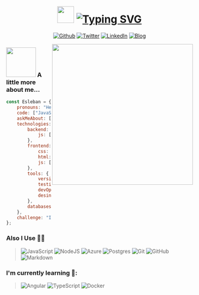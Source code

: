 <h1 align="center">
<img src="https://user-images.githubusercontent.com/99141560/167270557-85d44198-8338-45d1-bdc1-9236a38011b8.gif" width="45">  
<a href="https://git.io/typing-svg"><img src="https://readme-typing-svg.demolab.com?font=Fira+Code&size=32&pause=1000&color=BDCBD9&center=true&vCenter=true&width=510&lines=Hello%2C+I'm+Esleban+P%C3%A9rez!+" alt="Typing SVG" /></a>
</h1>

<p align="center">
<a href="https://github.com/EslebanPerez" target="_blank"><img alt="Github" 
src="https://img.shields.io/badge/GitHub-%2312100E.svg?&style=for-the-badge&logo=Github&logoColor=white" /></a> 
<a href="https://twitter.com/EslebanPerez" target="_blank"><img alt="Twitter" 
src="https://img.shields.io/badge/twitter-%2312100E.svg?&style=for-the-badge&logo=twitter&logoColor=blue" /></a> 
<a href="https://www.linkedin.com/in/esleban-perez-729a83232/" target="_blank"><img alt="LinkedIn" 
src="https://img.shields.io/badge/linkedin-%2312100E.svg?&style=for-the-badge&logo=linkedin&logoColor=blue" /></a> 
<a href="https://eslebanperez.github.io/my_launchx_blog/" target="_blank"><img alt="Blog" 
src="https://img.shields.io/badge/website-000000?style=for-the-badge&logo=About.me&logoColor=white" /></a> 

</p>

<!-- ### ABOUT ME

I'm a versatile developer, with experience in building web platforms.<br>I like accessibility, performance and robust code. In addition, I also like to help and communicate as much as I can. I usually answer questions or solve some issues on GitHub, Stack Overflow or on tech communities because that not only helps others, but also helps me. -->


<img align='right' src="https://user-images.githubusercontent.com/99141560/201212164-c67dc3ce-8905-47a1-bdd5-a0e5838e20ad.png" width="380">



### <img src="https://media2.giphy.com/media/j5hWF2V3RlNGItTkGc/200w.webp?cid=ecf05e47gsdsk9fybqr5foydbu97ekk8qukprzww2j7tvcwt&rid=200w.webp&ct=s" width="80"> A little more about me...  


```javascript
const Esleban = {
    pronouns: "He" | "Him ",
    code: ["JavaScript", 'HTML', 'CSS', 'Python' ],
    askMeAbout: ["Web dev", "Tech", "Disney movies", ],
    technologies: {
        backend: {
            js: ["NodeJS", "Express"],
        },
        frontend: {
            css: ["CSS", "Tailwind"],
            html: ["HTML", "Pug" ],
            js: ["Angular"]
        },
        tools: {
            versionControl: ["Git", "GitHub"],
            testing: ["Jest"],
            devOps: ["GitHub Actions"],
            desing: ["Photoshop", "Illustrator", "Figma"]
        },
        databases: ["SQL", "MySQL", "PostgreSQL"]
    },
    challenge: "I am doing the #100DaysOfCode challenge focused on Javascript and Typescript"
};
```

### Also I Use 👨‍💻
> ![JavaScript](https://img.shields.io/badge/javascript-%23323330.svg?style=for-the-badge&logo=javascript&logoColor=%23F7DF1E)
> ![NodeJS](https://img.shields.io/badge/node.js-6DA55F?style=for-the-badge&logo=node.js&logoColor=white)
> ![Azure](https://img.shields.io/badge/azure-%230072C6.svg?style=for-the-badge&logo=microsoftazure&logoColor=white)
> ![Postgres](https://img.shields.io/badge/postgres-%23316192.svg?style=for-the-badge&logo=postgresql&logoColor=white)
> ![Git](https://img.shields.io/badge/git-%23F05033.svg?style=for-the-badge&logo=git&logoColor=white)
> ![GitHub](https://img.shields.io/badge/github-%23121011.svg?style=for-the-badge&logo=github&logoColor=white)
> ![Markdown](https://img.shields.io/badge/markdown-%23000000.svg?style=for-the-badge&logo=markdown&logoColor=white)

### I'm currently learning 📙:
> ![Angular](https://img.shields.io/badge/angular-%23DD0031.svg?style=for-the-badge&logo=angular&logoColor=white)
> ![TypeScript](https://img.shields.io/badge/typescript-%23007ACC.svg?style=for-the-badge&logo=typescript&logoColor=white)
> ![Docker](https://img.shields.io/badge/docker-%230db7ed.svg?style=for-the-badge&logo=docker&logoColor=white)

